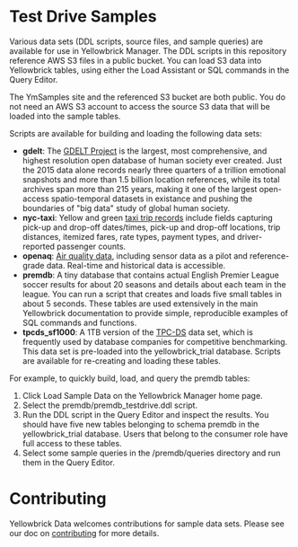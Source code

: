 # Test Drive Samples

Various data sets (DDL scripts, source files, and sample queries) are available for use in Yellowbrick Manager. The DDL scripts in this repository reference AWS S3 files in a public bucket. You can load S3 data into Yellowbrick tables, using either the Load Assistant or SQL commands in the Query Editor.

The YmSamples site and the referenced S3 bucket are both public. You do not need an AWS S3 account to access the source S3 data that will be loaded into the sample tables.

Scripts are available for building and loading the following data sets:

* **gdelt**: The [GDELT Project](https://www.gdeltproject.org) is the largest, most comprehensive, and highest resolution open database of human society ever created. Just the 2015 data alone records nearly three quarters of a trillion emotional snapshots and more than 1.5 billion location references, while its total archives span more than 215 years, making it one of the largest open-access spatio-temporal datasets in existance and pushing the boundaries of "big data" study of global human society.
* **nyc-taxi**: Yellow and green [taxi trip records](https://data.cityofnewyork.us/Transportation/2018-Yellow-Taxi-Trip-Data/t29m-gskq) include fields capturing pick-up and drop-off dates/times, pick-up and drop-off locations, trip distances, itemized fares, rate types, payment types, and driver-reported passenger counts.
* **openaq**: [Air quality data](https://openaq.org/#/projects?page=1), including sensor data as a pilot and reference-grade data. Real-time and historical data is accessible.
* **premdb**: A tiny database that contains actual English Premier League soccer results for about 20 seasons and details about each team in the league. You can run a script that creates and loads five small tables in about 5 seconds. These tables are used extensively in the main Yellowbrick documentation to provide simple, reproducible examples of SQL commands and functions.
* **tpcds_sf1000**: A 1TB version of the [TPC-DS](http://www.tpc.org/tpcds/) data set, which is frequently used by database companies for competitive benchmarking. This data set is pre-loaded into the yellowbrick_trial database. Scripts are available for re-creating and loading these tables.

For example, to quickly build, load, and query the premdb tables:

1. Click Load Sample Data on the Yellowbrick Manager home page.
2. Select the premdb/premdb_testdrive.ddl script.
3. Run the DDL script in the Query Editor and inspect the results. You should have five new tables belonging to schema premdb in the yellowbrick_trial database. Users that belong to the consumer role have full access to these tables.
4. Select some sample queries in the /premdb/queries directory and run them in the Query Editor.

# Contributing

Yellowbrick Data welcomes contributions for sample data sets.   Please see our doc on [contributing](CONTRIBUTING.md) for more details.
